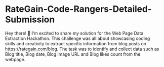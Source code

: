 # RateGain-Code-Rangers-Detailed-Submission

Hey there! 👋 I'm excited to share my solution for the Web Page Data Extraction Hackathon. This challenge was all about showcasing coding skills and creativity to extract specific information from blog posts on https://rategain.com/blog. The task was to identify and collect data such as Blog title, Blog date, Blog image URL and Blog likes count from the webpage.
